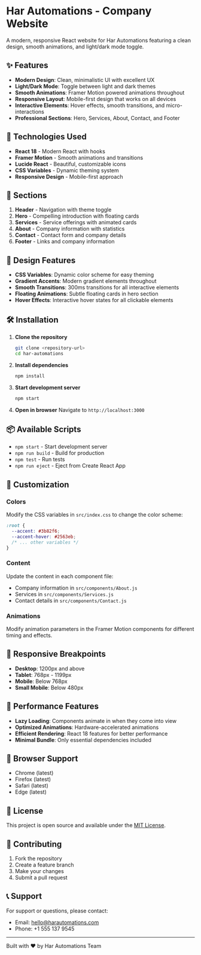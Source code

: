# Har Automations - Company Website

A modern, responsive React website for Har Automations featuring a clean design, smooth animations, and light/dark mode toggle.

## ✨ Features

- **Modern Design**: Clean, minimalistic UI with excellent UX
- **Light/Dark Mode**: Toggle between light and dark themes
- **Smooth Animations**: Framer Motion powered animations throughout
- **Responsive Layout**: Mobile-first design that works on all devices
- **Interactive Elements**: Hover effects, smooth transitions, and micro-interactions
- **Professional Sections**: Hero, Services, About, Contact, and Footer

## 🚀 Technologies Used

- **React 18** - Modern React with hooks
- **Framer Motion** - Smooth animations and transitions
- **Lucide React** - Beautiful, customizable icons
- **CSS Variables** - Dynamic theming system
- **Responsive Design** - Mobile-first approach

## 📱 Sections

1. **Header** - Navigation with theme toggle
2. **Hero** - Compelling introduction with floating cards
3. **Services** - Service offerings with animated cards
4. **About** - Company information with statistics
5. **Contact** - Contact form and company details
6. **Footer** - Links and company information

## 🎨 Design Features

- **CSS Variables**: Dynamic color scheme for easy theming
- **Gradient Accents**: Modern gradient elements throughout
- **Smooth Transitions**: 300ms transitions for all interactive elements
- **Floating Animations**: Subtle floating cards in hero section
- **Hover Effects**: Interactive hover states for all clickable elements

## 🛠️ Installation

1. **Clone the repository**
   ```bash
   git clone <repository-url>
   cd har-automations
   ```

2. **Install dependencies**
   ```bash
   npm install
   ```

3. **Start development server**
   ```bash
   npm start
   ```

4. **Open in browser**
   Navigate to `http://localhost:3000`

## 📦 Available Scripts

- `npm start` - Start development server
- `npm run build` - Build for production
- `npm test` - Run tests
- `npm run eject` - Eject from Create React App

## 🎯 Customization

### Colors
Modify the CSS variables in `src/index.css` to change the color scheme:

```css
:root {
  --accent: #3b82f6;
  --accent-hover: #2563eb;
  /* ... other variables */
}
```

### Content
Update the content in each component file:
- Company information in `src/components/About.js`
- Services in `src/components/Services.js`
- Contact details in `src/components/Contact.js`

### Animations
Modify animation parameters in the Framer Motion components for different timing and effects.

## 📱 Responsive Breakpoints

- **Desktop**: 1200px and above
- **Tablet**: 768px - 1199px
- **Mobile**: Below 768px
- **Small Mobile**: Below 480px

## 🌟 Performance Features

- **Lazy Loading**: Components animate in when they come into view
- **Optimized Animations**: Hardware-accelerated animations
- **Efficient Rendering**: React 18 features for better performance
- **Minimal Bundle**: Only essential dependencies included

## 🔧 Browser Support

- Chrome (latest)
- Firefox (latest)
- Safari (latest)
- Edge (latest)

## 📄 License

This project is open source and available under the [MIT License](LICENSE).

## 🤝 Contributing

1. Fork the repository
2. Create a feature branch
3. Make your changes
4. Submit a pull request

## 📞 Support

For support or questions, please contact:
- Email: hello@harautomations.com
- Phone: +1 555 137 9545

---

Built with ❤️ by Har Automations Team 